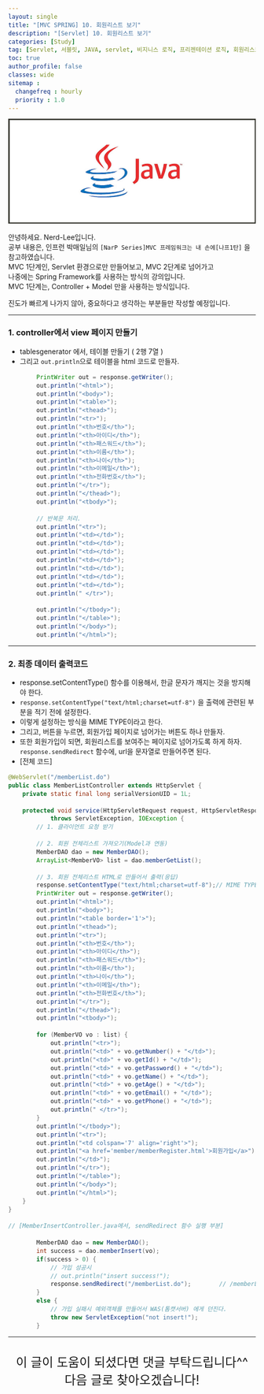 ```yaml
---
layout: single
title: "[MVC SPRING] 10. 회원리스트 보기"
description: "[Servlet] 10. 회원리스트 보기"
categories: [Study]
tag: [Servlet, 서블릿, JAVA, servlet, 비지니스 로직, 프리젠테이션 로직, 회원리스트 보기, 회원리스트]
toc: true
author_profile: false
classes: wide
sitemap :
  changefreq : hourly
  priority : 1.0
---
```


![](/assets/img/etc/java.jpg)

안녕하세요. Nerd-Lee입니다.<br>
공부 내용은, 인프런 박매일님의
`[NarP Series]MVC 프레임워크는 내 손에[나프1탄]` 을 참고하였습니다.<br>
MVC 1단계인, Servlet 환경으로만 만들어보고, MVC 2단계로 넘어가고<br>
나중에는 Spring Framework를 사용하는 방식의 강의입니다.<br>
MVC 1단계는, Controller + Model 만을 사용하는 방식입니다.

진도가 빠르게 나가지 않아, 중요하다고 생각하는 부분들만 작성할 예정입니다.

---

### 1. controller에서 view 페이지 만들기

- tablesgenerator 에서, 테이블 만들기 ( 2행 7열 )
- 그리고 `out.println`으로 테이블을 html 코드로 만들자.

```java
		PrintWriter out = response.getWriter();
		out.println("<html>");
		out.println("<body>");
		out.println("<table>");
		out.println("<thead>");
		out.println("<tr>");
		out.println("<th>번호</th>");
		out.println("<th>아이디</th>");
		out.println("<th>패스워드</th>");
		out.println("<th>이름</th>");
		out.println("<th>나이</th>");
		out.println("<th>이메일</th>");
		out.println("<th>전화번호</th>");
		out.println("</tr>");
		out.println("</thead>");
		out.println("<tbody>");

		// 반복문 처리.
		out.println("<tr>");
		out.println("<td></td>");
		out.println("<td></td>");
		out.println("<td></td>");
		out.println("<td></td>");
		out.println("<td></td>");
		out.println("<td></td>");
		out.println("<td></td>");
		out.println(" </tr>");

		out.println("</tbody>");
		out.println("</table>");
		out.println("</body>");
		out.println("</html>");
```

---

### 2. 최종 데이터 출력코드

- response.setContentType() 함수를 이용해서, 한글 문자가 깨지는 것을 방지해야 한다.
- `response.setContentType("text/html;charset=utf-8")` 을 출력에 관련된 부분을 적기 전에 설정한다.
- 이렇게 설정하는 방식을 MIME TYPE이라고 한다.
- 그리고, 버튼을 누르면, 회원가입 페이지로 넘어가는 버튼도 하나 만들자.
- 또한 회원가입이 되면, 회원리스트를 보여주는 페이지로 넘어가도록 하게 하자.<br>
`response.sendRedirect` 함수에, url을 문자열로 만들어주면 된다.
- [전체 코드]

```java
@WebServlet("/memberList.do")
public class MemberListController extends HttpServlet {
	private static final long serialVersionUID = 1L;

	protected void service(HttpServletRequest request, HttpServletResponse response)
			throws ServletException, IOException {
		// 1. 클라이언트 요청 받기
		
		// 2. 회원 전체리스트 가져오기(Model과 연동)
		MemberDAO dao = new MemberDAO();
		ArrayList<MemberVO> list = dao.memberGetList();

		// 3. 회원 전체리스트 HTML로 만들어서 출력(응답)
		response.setContentType("text/html;charset=utf-8");// MIME TYPE
		PrintWriter out = response.getWriter();
		out.println("<html>");
		out.println("<body>");
		out.println("<table border='1'>");
		out.println("<thead>");
		out.println("<tr>");
		out.println("<th>번호</th>");
		out.println("<th>아이디</th>");
		out.println("<th>패스워드</th>");
		out.println("<th>이름</th>");
		out.println("<th>나이</th>");
		out.println("<th>이메일</th>");
		out.println("<th>전화번호</th>");
		out.println("</tr>");
		out.println("</thead>");
		out.println("<tbody>");

		for (MemberVO vo : list) {
			out.println("<tr>");
			out.println("<td>" + vo.getNumber() + "</td>");
			out.println("<td>" + vo.getId() + "</td>");
			out.println("<td>" + vo.getPassword() + "</td>");
			out.println("<td>" + vo.getName() + "</td>");
			out.println("<td>" + vo.getAge() + "</td>");
			out.println("<td>" + vo.getEmail() + "</td>");
			out.println("<td>" + vo.getPhone() + "</td>");
			out.println(" </tr>");
		}
		out.println("</tbody>");
		out.println("<tr>");
		out.println("<td colspan='7' align='right'>");
		out.println("<a href='member/memberRegister.html'>회원가입</a>");
		out.println("</td>");
		out.println("</tr>");
		out.println("</table>");
		out.println("</body>");
		out.println("</html>");
	}
}

// [MemberInsertController.java에서, sendRedirect 함수 실행 부분]

		MemberDAO dao = new MemberDAO();
		int success = dao.memberInsert(vo);
		if(success > 0) {
			// 가입 성공시
			// out.println("insert success!");
			response.sendRedirect("/memberList.do");		// /memberList.do로 url을 변경한다.
		}
		else {
			// 가입 실패시 예외객체를 만들어서 WAS(톰캣서버) 에게 던진다.
			throw new ServletException("not insert!");
		}

```

---

<br>

<div style="font-size:25px; text-align:center">
이 글이 도움이 되셨다면 댓글 부탁드립니다^^<br>
다음 글로 찾아오겠습니다!

</div>
